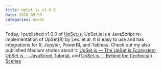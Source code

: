 ```yaml
---
title: UpSet.js v1.0.0
date: 2020-05-03
categories: event
---
```


Today, I published v1.0.0 of [UpSet.js](https://upset.js.org). UpSet.js is a JavaScript re-implementation of UpSet(R) by Lex. et.al. It is easy to use and has integrations for R, Jupyter, PowerBI, and Tableau. Check out my also published Medium stories about it: [UpSet.js — The UpSet.js Ecosystem](https://medium.com/@sgratzl/upset-js-the-upset-js-ecosystem-ab6692d2f34a?source=friends_link&sk=6925bb1f754f4c480009d82720a796b9), [UpSet.js — JavaScript Tutorial](https://medium.com/@sgratzl/upset-js-javascript-tutorial-1b84bfd6896d?source=friends_link&sk=964cb1a70e194ded26f31e371639c67e), and [UpSet.js — Behind the (technical) Scenes](https://medium.com/@sgratzl/upset-js-behind-the-technical-scenes-6eb0c880a03e?source=friends_link&sk=2e90d4b2e21a9f65e1d387985612dc2b)
